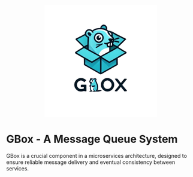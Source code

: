 <center>
    <img src="./.art/gbox.png" height="300" width="300">
</center>

# GBox - A Message Queue System
GBox is a crucial component in a microservices architecture, designed to ensure reliable message delivery and eventual consistency between services. 
